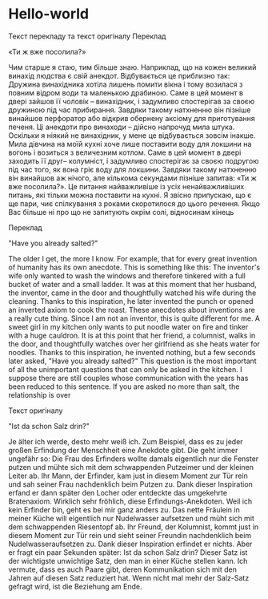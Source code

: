 # Hello-world
Текст перекладу та текст оригіналу 
Переклад

«Ти ж вже посолила?»

Чим старше я стаю, тим більше знаю. Наприклад, що на кожен великий винахід людства є свій анекдот. Відбувається це приблизно так: Дружина винахідника хотіла лишень помити вікна і тому возилася з повним відром води та маленькою драбиною. Саме в цей момент в двері зайшов її чоловік – винахідник, і задумливо спостерігав за своєю дружиною під час прибирання. Завдяки такому натхненню він пізніше винайшов перфоратор або відкрив обернену аксіому для приготування печеня. Ці анекдоти про винаходи – дійсно напрочуд мила штука. 
Оскільки я ніякий не винахідник, у мене це відбувається зовсім інакше. Мила дівчина на моїй кухні хоче лише поставити воду для локшини на вогонь і возиться з величезним котлом. Саме в цей момент в двері заходить її друг– колумніст, і задумливо спостерігає за своєю подругою під час того, як вона гріє воду для локшини. Завдяки такому натхненню він винайшов аж нічого, але кількома секундами пізніше запитав: «Ти ж вже посолила?».
Це питання найважливіше із усіх ненайважливіших питань, які тільки можна поставити на кухні. Я звісно припускаю, що є ще пари, чиє спілкування з роками скоротилося до цього речення. Якщо Вас більше ні про що не запитують окрім солі, відносинам кінець

Переклад

"Have you already salted?"

The older I get, the more I know. For example, that for every great invention of humanity has its own anecdote. This is something like this: The inventor's wife only wanted to wash the windows and therefore tinkered with a full bucket of water and a small ladder. It was at this moment that her husband, the inventor, came in the door and thoughtfully watched his wife during the cleaning. Thanks to this inspiration, he later invented the punch or opened an inverted axiom to cook the roast. These anecdotes about inventions are a really cute thing.
Since I am not an inventor, this is quite different for me. A sweet girl in my kitchen only wants to put noodle water on fire and tinker with a huge cauldron. It is at this point that her friend, a columnist, walks in the door, and thoughtfully watches over her girlfriend as she heats water for noodles. Thanks to this inspiration, he invented nothing, but a few seconds later asked, "Have you already salted?"
This question is the most important of all the unimportant questions that can only be asked in the kitchen. I suppose there are still couples whose communication with the years has been reduced to this sentence. If you are asked no more than salt, the relationship is over

Текст оригіналу 

"Ist da schon Salz drin?"

Je älter ich werde, desto mehr weiß ich. Zum Beispiel, dass es zu jeder großen Erfindung der Menschheit eine Anekdote gibt. Die geht immer ungefähr so: Die Frau des Erfinders wollte damals eigentlich nur die Fenster putzen und mühte sich mit dem schwappenden Putzeimer und der kleinen Leiter ab. Ihr Mann, der Erfinder, kam just in diesem Moment zur Tür rein und sah seiner Frau nachdenklich beim Putzen zu. Dank dieser Inspiration erfand er dann später den Locher oder entdeckte das umgekehrte Bratenaxiom. Wirklich sehr fröhlich, diese Erfindungs-Anekdoten.
Weil ich kein Erfinder bin, geht es bei mir ganz anders zu. Das nette Fräulein in meiner Küche will eigentlich nur Nudelwasser aufsetzen und müht sich mit dem schwappenden Riesentopf ab. Ihr Freund, der Kolumnist, kommt just in diesem Moment zur Tür rein und sieht seiner Freundin nachdenklich beim Nudelwasseraufsetzen zu. Dank dieser Inspiration erfindet er nichts. Aber er fragt ein paar Sekunden später: Ist da schon Salz drin? Dieser Satz ist der wichtigste unwichtige Satz, den man in einer Küche stellen kann. Ich vermute, dass es auch Paare gibt, deren Kommunikation sich mit den Jahren auf diesen Satz reduziert hat. Wenn nicht mal mehr der Salz-Satz gefragt wird, ist die Beziehung am Ende.
